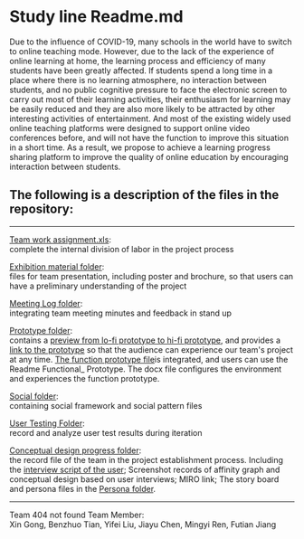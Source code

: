 # Study line Readme.md  
Due to the influence of COVID-19, many schools in the world have to switch to online teaching mode. However, due to the lack of the experience of online learning at home, the learning process and efficiency of many students have been greatly affected. If students spend a long time in a place where there is no learning atmosphere, no interaction between students, and no public cognitive pressure to face the electronic screen to carry out most of their learning activities, their enthusiasm for learning may be easily reduced and they are also more likely to be attracted by other interesting activities of entertainment. And most of the existing widely used online teaching platforms were designed to support online video conferences before, and will not have the function to improve this situation in a short time. As a result, we propose to achieve a learning progress sharing platform to improve the quality of online education by encouraging interaction between students.  

## The following is a description of the files in the repository:    

---

[Team work assignment.xls](https://github.com/DECO3500-start-swinging/project/blob/main/team%20work%20assignment.xls):  
complete the internal division of labor in the project process  

[Exhibition material folder](https://github.com/DECO3500-start-swinging/project/tree/main/Exhibition%20materials):  
files for team presentation, including poster and brochure, so that users can have a preliminary understanding of the project 

[Meeting Log folder](https://github.com/DECO3500-start-swinging/project/tree/main/Meeting%20Log):  
integrating team meeting minutes and feedback in stand up 

[Prototype folder](https://github.com/DECO3500-start-swinging/project/tree/main/Prototype):  
contains a [preview from lo-fi prototype to hi-fi prototype](https://github.com/DECO3500-start-swinging/project/tree/main/Prototype/Prototype%20Preview), and provides a [link to the prototype](https://github.com/DECO3500-start-swinging/project/blob/main/Prototype/Prototype%20Link) so that the audience can experience our team's project at any time. [The function prototype file](https://github.com/DECO3500-start-swinging/project/tree/main/Prototype/Function%20Prototype)is integrated, and users can use the Readme Functional_ Prototype. The docx file configures the environment and experiences the function prototype.    

[Social folder](https://github.com/DECO3500-start-swinging/project/tree/main/Social):  
containing social framework and social pattern files    

[User Testing Folder](https://github.com/DECO3500-start-swinging/project/tree/main/User%20Testing):  
record and analyze user test results during iteration    

[Conceptual design progress folder](https://github.com/DECO3500-start-swinging/project/tree/main/conceptual%20design%20progress):  
the record file of the team in the project establishment process. Including the [interview script of the user](https://github.com/DECO3500-start-swinging/project/tree/main/conceptual%20design%20progress/Interview%20Script); Screenshot records of affinity graph and conceptual design based on user interviews; MIRO link; The story board and persona files in the [Persona folder](https://github.com/DECO3500-start-swinging/project/tree/main/conceptual%20design%20progress/Persona).  
  
---

Team 404 not found 
Team Member:  
Xin Gong, Benzhuo Tian, Yifei Liu, Jiayu Chen, Mingyi Ren, Futian Jiang

